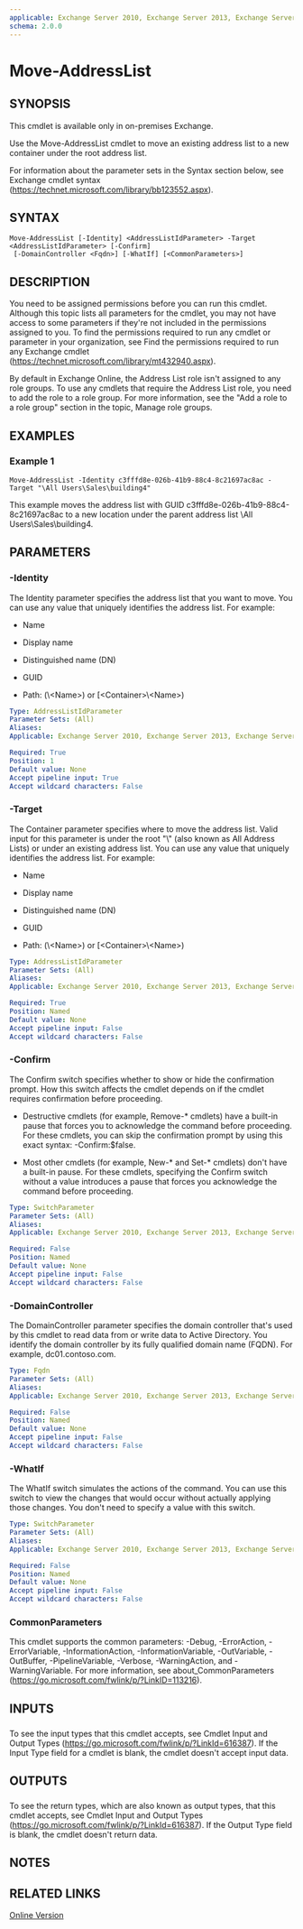 ```yaml
---
applicable: Exchange Server 2010, Exchange Server 2013, Exchange Server 2016
schema: 2.0.0
---
```


# Move-AddressList

## SYNOPSIS
This cmdlet is available only in on-premises Exchange.

Use the Move-AddressList cmdlet to move an existing address list to a new container under the root address list.

For information about the parameter sets in the Syntax section below, see Exchange cmdlet syntax (https://technet.microsoft.com/library/bb123552.aspx).

## SYNTAX

```
Move-AddressList [-Identity] <AddressListIdParameter> -Target <AddressListIdParameter> [-Confirm]
 [-DomainController <Fqdn>] [-WhatIf] [<CommonParameters>]
```

## DESCRIPTION
You need to be assigned permissions before you can run this cmdlet. Although this topic lists all parameters for the cmdlet, you may not have access to some parameters if they're not included in the permissions assigned to you. To find the permissions required to run any cmdlet or parameter in your organization, see Find the permissions required to run any Exchange cmdlet (https://technet.microsoft.com/library/mt432940.aspx).

By default in Exchange Online, the Address List role isn't assigned to any role groups. To use any cmdlets that require the Address List role, you need to add the role to a role group. For more information, see the "Add a role to a role group" section in the topic, Manage role groups.

## EXAMPLES

### Example 1
```
Move-AddressList -Identity c3fffd8e-026b-41b9-88c4-8c21697ac8ac -Target "\All Users\Sales\building4"
```

This example moves the address list with GUID c3fffd8e-026b-41b9-88c4-8c21697ac8ac to a new location under the parent address list \\All Users\\Sales\\building4.

## PARAMETERS

### -Identity
The Identity parameter specifies the address list that you want to move. You can use any value that uniquely identifies the address list. For example:

- Name

- Display name

- Distinguished name (DN)

- GUID

- Path: (\\\<Name\>) or [\<Container\>\\\<Name\>)

```yaml
Type: AddressListIdParameter
Parameter Sets: (All)
Aliases:
Applicable: Exchange Server 2010, Exchange Server 2013, Exchange Server 2016

Required: True
Position: 1
Default value: None
Accept pipeline input: True
Accept wildcard characters: False
```

### -Target
The Container parameter specifies where to move the address list. Valid input for this parameter is under the root "\\" (also known as All Address Lists) or under an existing address list. You can use any value that uniquely identifies the address list. For example:

- Name

- Display name

- Distinguished name (DN)

- GUID

- Path: (\\\<Name\>) or [\<Container\>\\\<Name\>)

```yaml
Type: AddressListIdParameter
Parameter Sets: (All)
Aliases:
Applicable: Exchange Server 2010, Exchange Server 2013, Exchange Server 2016

Required: True
Position: Named
Default value: None
Accept pipeline input: False
Accept wildcard characters: False
```

### -Confirm
The Confirm switch specifies whether to show or hide the confirmation prompt. How this switch affects the cmdlet depends on if the cmdlet requires confirmation before proceeding.

- Destructive cmdlets (for example, Remove-\* cmdlets) have a built-in pause that forces you to acknowledge the command before proceeding. For these cmdlets, you can skip the confirmation prompt by using this exact syntax: -Confirm:$false.

- Most other cmdlets (for example, New-\* and Set-\* cmdlets) don't have a built-in pause. For these cmdlets, specifying the Confirm switch without a value introduces a pause that forces you acknowledge the command before proceeding.

```yaml
Type: SwitchParameter
Parameter Sets: (All)
Aliases:
Applicable: Exchange Server 2010, Exchange Server 2013, Exchange Server 2016

Required: False
Position: Named
Default value: None
Accept pipeline input: False
Accept wildcard characters: False
```

### -DomainController
The DomainController parameter specifies the domain controller that's used by this cmdlet to read data from or write data to Active Directory. You identify the domain controller by its fully qualified domain name (FQDN). For example, dc01.contoso.com.

```yaml
Type: Fqdn
Parameter Sets: (All)
Aliases:
Applicable: Exchange Server 2010, Exchange Server 2013, Exchange Server 2016

Required: False
Position: Named
Default value: None
Accept pipeline input: False
Accept wildcard characters: False
```

### -WhatIf
The WhatIf switch simulates the actions of the command. You can use this switch to view the changes that would occur without actually applying those changes. You don't need to specify a value with this switch.

```yaml
Type: SwitchParameter
Parameter Sets: (All)
Aliases:
Applicable: Exchange Server 2010, Exchange Server 2013, Exchange Server 2016

Required: False
Position: Named
Default value: None
Accept pipeline input: False
Accept wildcard characters: False
```

### CommonParameters
This cmdlet supports the common parameters: -Debug, -ErrorAction, -ErrorVariable, -InformationAction, -InformationVariable, -OutVariable, -OutBuffer, -PipelineVariable, -Verbose, -WarningAction, and -WarningVariable. For more information, see about_CommonParameters (https://go.microsoft.com/fwlink/p/?LinkID=113216).

## INPUTS

###  
To see the input types that this cmdlet accepts, see Cmdlet Input and Output Types (https://go.microsoft.com/fwlink/p/?LinkId=616387). If the Input Type field for a cmdlet is blank, the cmdlet doesn't accept input data.

## OUTPUTS

###  
To see the return types, which are also known as output types, that this cmdlet accepts, see Cmdlet Input and Output Types (https://go.microsoft.com/fwlink/p/?LinkId=616387). If the Output Type field is blank, the cmdlet doesn't return data.

## NOTES

## RELATED LINKS

[Online Version](https://technet.microsoft.com/library/c5db411c-bfc7-4baa-b5ca-015b9e6ffa11.aspx)
